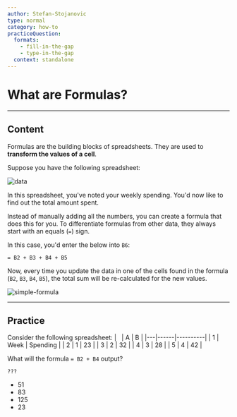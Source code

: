 ```yaml
---
author: Stefan-Stojanovic
type: normal
category: how-to
practiceQuestion:
  formats:
    - fill-in-the-gap
    - type-in-the-gap
  context: standalone
---
```


# What are Formulas?

 
---

## Content

Formulas are the building blocks of spreadsheets. They are used to **transform the values of a cell**.

Suppose you have the following spreadsheet:

![data](https://img.enkipro.com/bd39918bdc033118ec692ce1f0d85edb.png)

In this spreadsheet, you've noted your weekly spending. You'd now like to find out the total amount spent.

Instead of manually adding all the numbers, you can create a formula that does this for you. To differentiate formulas from other data, they always start with an equals (`=`) sign. 

In this case, you'd enter the below into `B6`:

```plain-text
= B2 + B3 + B4 + B5
```

Now, every time you update the data in one of the cells found in the formula (`B2`, `B3`, `B4`, `B5`), the total sum will be re-calculated for the new values.

![simple-formula](https://img.enkipro.com/f6ce7842765f9a189f6f75e187ab1ce6.png)


---

## Practice

Consider the following spreadsheet:
| ‏‏‎ ‎ | A    | B        |
|---|------|----------|
| 1 | Week | Spending |
| 2 | 1    | 23       |
| 3 | 2    | 32       |
| 4 | 3    | 28       |
| 5 | 4    | 42       |

What will the formula `= B2 + B4` output?

```plain-text
???
```

- 51
- 83
- 125
- 23
